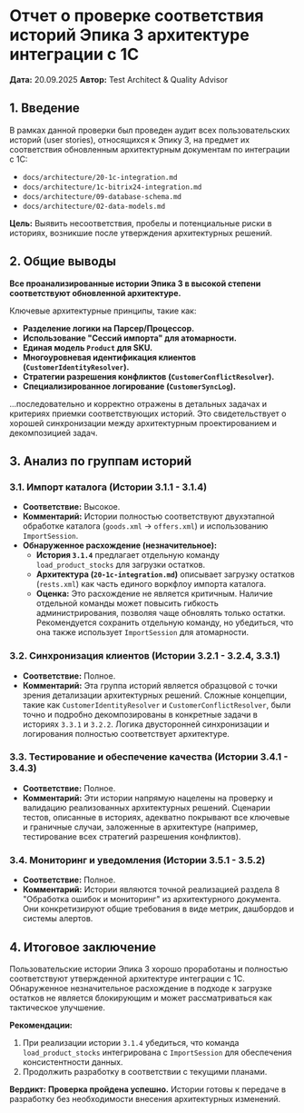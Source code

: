 # Отчет о проверке соответствия историй Эпика 3 архитектуре интеграции с 1С

**Дата:** 20.09.2025
**Автор:** Test Architect & Quality Advisor

## 1. Введение

В рамках данной проверки был проведен аудит всех пользовательских историй (user stories), относящихся к Эпику 3, на предмет их соответствия обновленным архитектурным документам по интеграции с 1С:

- `docs/architecture/20-1c-integration.md`
- `docs/architecture/1c-bitrix24-integration.md`
- `docs/architecture/09-database-schema.md`
- `docs/architecture/02-data-models.md`

**Цель:** Выявить несоответствия, пробелы и потенциальные риски в историях, возникшие после утверждения архитектурных решений.

## 2. Общие выводы

**Все проанализированные истории Эпика 3 в высокой степени соответствуют обновленной архитектуре.**

Ключевые архитектурные принципы, такие как:
- **Разделение логики на Парсер/Процессор.**
- **Использование "Сессий импорта" для атомарности.**
- **Единая модель `Product` для SKU.**
- **Многоуровневая идентификация клиентов (`CustomerIdentityResolver`).**
- **Стратегии разрешения конфликтов (`CustomerConflictResolver`).**
- **Специализированное логирование (`CustomerSyncLog`).**

...последовательно и корректно отражены в детальных задачах и критериях приемки соответствующих историй. Это свидетельствует о хорошей синхронизации между архитектурным проектированием и декомпозицией задач.

## 3. Анализ по группам историй

### 3.1. Импорт каталога (Истории 3.1.1 - 3.1.4)

- **Соответствие:** Высокое.
- **Комментарий:** Истории полностью соответствуют двухэтапной обработке каталога (`goods.xml` -> `offers.xml`) и использованию `ImportSession`.
- **Обнаруженное расхождение (незначительное):**
    - **История `3.1.4`** предлагает отдельную команду `load_product_stocks` для загрузки остатков.
    - **Архитектура (`20-1c-integration.md`)** описывает загрузку остатков (`rests.xml`) как часть единого воркфлоу импорта каталога.
    - **Оценка:** Это расхождение не является критичным. Наличие отдельной команды может повысить гибкость администрирования, позволяя чаще обновлять только остатки. Рекомендуется сохранить отдельную команду, но убедиться, что она также использует `ImportSession` для атомарности.

### 3.2. Синхронизация клиентов (Истории 3.2.1 - 3.2.4, 3.3.1)

- **Соответствие:** Полное.
- **Комментарий:** Эта группа историй является образцовой с точки зрения детализации архитектурных решений. Сложные концепции, такие как `CustomerIdentityResolver` и `CustomerConflictResolver`, были точно и подробно декомпозированы в конкретные задачи в историях `3.3.1` и `3.2.2`. Логика двусторонней синхронизации и логирования полностью соответствует архитектуре.

### 3.3. Тестирование и обеспечение качества (Истории 3.4.1 - 3.4.3)

- **Соответствие:** Полное.
- **Комментарий:** Эти истории напрямую нацелены на проверку и валидацию реализованных архитектурных решений. Сценарии тестов, описанные в историях, адекватно покрывают все ключевые и граничные случаи, заложенные в архитектуре (например, тестирование всех стратегий разрешения конфликтов).

### 3.4. Мониторинг и уведомления (Истории 3.5.1 - 3.5.2)

- **Соответствие:** Полное.
- **Комментарий:** Истории являются точной реализацией раздела 8 "Обработка ошибок и мониторинг" из архитектурного документа. Они конкретизируют общие требования в виде метрик, дашбордов и системы алертов.

## 4. Итоговое заключение

Пользовательские истории Эпика 3 хорошо проработаны и полностью соответствуют утвержденной архитектуре интеграции с 1С. Обнаруженное незначительное расхождение в подходе к загрузке остатков не является блокирующим и может рассматриваться как тактическое улучшение.

**Рекомендации:**
1.  При реализации истории `3.1.4` убедиться, что команда `load_product_stocks` интегрирована с `ImportSession` для обеспечения консистентности данных.
2.  Продолжить разработку в соответствии с текущими планами.

**Вердикт:** **Проверка пройдена успешно.** Истории готовы к передаче в разработку без необходимости внесения архитектурных изменений.
